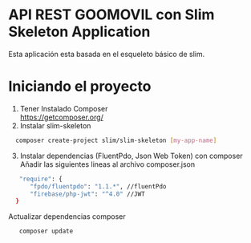 # API REST GOOMOVIL con Slim Skeleton Application

Esta aplicación esta basada en el esqueleto básico de slim.

# Iniciando el proyecto
  1. Tener Instalado Composer  
  https://getcomposer.org/
  2. Instalar slim-skeleton
  ```sh
    composer create-project slim/slim-skeleton [my-app-name]
  ```
  3. Instalar dependencias (FluentPdo, Json Web Token) con composer
  Añadir las siguientes lineas al archivo composer.json
  ```sh
     "require": {
        "fpdo/fluentpdo": "1.1.*", //fluentPdo 
        "firebase/php-jwt": "^4.0" //JWT
    }
  ```
  Actualizar dependencias composer 
  
 ```sh
    composer update
  ```
